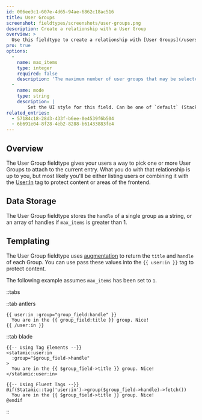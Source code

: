 ```yaml
---
id: 006ee3c1-607e-4d65-94ae-6862c18ac516
title: User Groups
screenshot: fieldtypes/screenshots/user-groups.png
description: Create a relationship with a User Group
overview: >
  Use this fieldtype to create a relationship with [User Groups](/users#user-groups).
pro: true
options:
  -
    name: max_items
    type: integer
    required: false
    description: 'The maximum number of user groups that may be selected.'
  -
    name: mode
    type: string
    description: |
        Set the UI style for this field. Can be one of `default` (Stack Selector), `select` (Select Dropdown) or `typeahead` (Typeahead Field).
related_entries:
  - 57184c18-28d3-433f-b6ee-0e4539f6b504
  - 6b691e04-8f28-4eb2-8288-b61433883fe4
---
```

## Overview

The User Group fieldtype gives your users a way to pick one or more User Groups to attach to the current entry. What you do with that relationship is up to you, but most likely you'll be either listing users or combining it with the [User:In](/tags/user-in) tag to protect content or areas of the frontend.

## Data Storage

The User Group fieldtype stores the `handle` of a single group as a string, or an array of handles if `max_items` is greater than 1.

## Templating

The User Group fieldtype uses [augmentation](/augmentation) to return the `title` and `handle` of each Group. You can use pass these values into the `{{ user:in }}` tag to protect content.

The following example assumes `max_items` has been set to `1`.

::tabs

::tab antlers
```antlers
{{ user:in :group="group_field:handle" }}
  You are in the {{ group_field:title }} group. Nice!
{{ /user:in }}
```
::tab blade
```blade
{{-- Using Tag Elements --}}
<statamic:user:in
  :group="$group_field->handle"
>
  You are in the {{ $group_field->title }} group. Nice!
</statamic:user:in>

{{-- Using Fluent Tags --}}
@if(Statamic::tag('user:in')->group($group_field->handle)->fetch())
  You are in the {{ $group_field->title }} group. Nice!
@endif
```
::